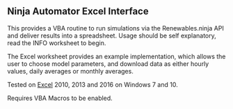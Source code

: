 ## Ninja Automator Excel Interface

This provides a VBA routine to run simulations via the Renewables.ninja API and deliver results into a spreadsheet.  Usage should be self explanatory, read the INFO worksheet to begin.

The Excel worksheet provides an example implementation, which allows the user to choose model parameters, and download data as either hourly values, daily averages or monthly averages.

Tested on [Excel](https://products.office.com/en-gb/excel) 2010, 2013 and 2016 on Windows 7 and 10. 

Requires VBA Macros to be enabled.

<br>
